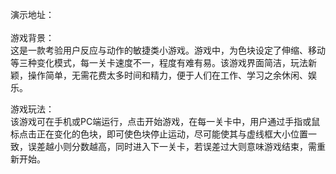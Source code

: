 
演示地址：<br/>
<br/>
游戏背景：<br/>
    这是一款考验用户反应与动作的敏捷类小游戏。游戏中，为色块设定了伸缩、移动等三种变化模式，每一关卡速度不一，程度有难有易。该游戏界面简洁，玩法新颖，操作简单，无需花费太多时间和精力，便于人们在工作、学习之余休闲、娱乐。


游戏玩法：<br/>
    该游戏可在手机或PC端运行，点击开始游戏，在每一关卡中，用户通过手指或鼠标点击正在变化的色块，即可使色块停止运动，尽可能使其与虚线框大小位置一致，误差越小则分数越高，同时进入下一关卡，若误差过大则意味游戏结束，需重新开始。
